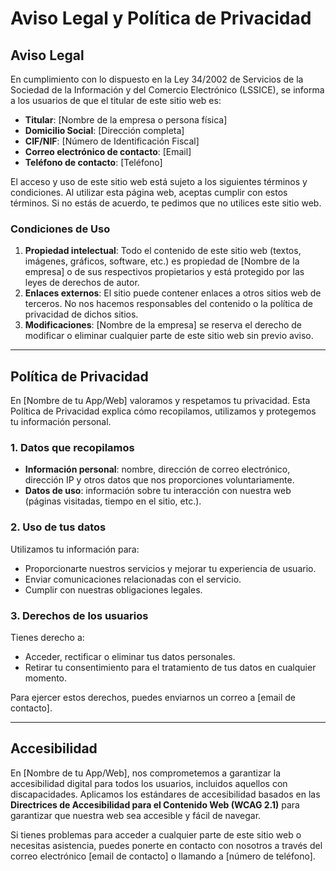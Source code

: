 # Aviso Legal y Política de Privacidad

## Aviso Legal

En cumplimiento con lo dispuesto en la Ley 34/2002 de Servicios de la Sociedad de la Información y del Comercio Electrónico (LSSICE), se informa a los usuarios de que el titular de este sitio web es:

-   **Titular**: [Nombre de la empresa o persona física]
-   **Domicilio Social**: [Dirección completa]
-   **CIF/NIF**: [Número de Identificación Fiscal]
-   **Correo electrónico de contacto**: [Email]
-   **Teléfono de contacto**: [Teléfono]

El acceso y uso de este sitio web está sujeto a los siguientes términos y condiciones. Al utilizar esta página web, aceptas cumplir con estos términos. Si no estás de acuerdo, te pedimos que no utilices este sitio web.

### Condiciones de Uso

1. **Propiedad intelectual**: Todo el contenido de este sitio web (textos, imágenes, gráficos, software, etc.) es propiedad de [Nombre de la empresa] o de sus respectivos propietarios y está protegido por las leyes de derechos de autor.
2. **Enlaces externos**: El sitio puede contener enlaces a otros sitios web de terceros. No nos hacemos responsables del contenido o la política de privacidad de dichos sitios.
3. **Modificaciones**: [Nombre de la empresa] se reserva el derecho de modificar o eliminar cualquier parte de este sitio web sin previo aviso.

---

## Política de Privacidad

En [Nombre de tu App/Web] valoramos y respetamos tu privacidad. Esta Política de Privacidad explica cómo recopilamos, utilizamos y protegemos tu información personal.

### 1. Datos que recopilamos

-   **Información personal**: nombre, dirección de correo electrónico, dirección IP y otros datos que nos proporciones voluntariamente.
-   **Datos de uso**: información sobre tu interacción con nuestra web (páginas visitadas, tiempo en el sitio, etc.).

### 2. Uso de tus datos

Utilizamos tu información para:

-   Proporcionarte nuestros servicios y mejorar tu experiencia de usuario.
-   Enviar comunicaciones relacionadas con el servicio.
-   Cumplir con nuestras obligaciones legales.

### 3. Derechos de los usuarios

Tienes derecho a:

-   Acceder, rectificar o eliminar tus datos personales.
-   Retirar tu consentimiento para el tratamiento de tus datos en cualquier momento.

Para ejercer estos derechos, puedes enviarnos un correo a [email de contacto].

---

## Accesibilidad

En [Nombre de tu App/Web], nos comprometemos a garantizar la accesibilidad digital para todos los usuarios, incluidos aquellos con discapacidades. Aplicamos los estándares de accesibilidad basados en las **Directrices de Accesibilidad para el Contenido Web (WCAG 2.1)** para garantizar que nuestra web sea accesible y fácil de navegar.

Si tienes problemas para acceder a cualquier parte de este sitio web o necesitas asistencia, puedes ponerte en contacto con nosotros a través del correo electrónico [email de contacto] o llamando a [número de teléfono].
